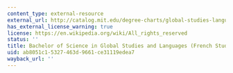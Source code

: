 ```yaml
---
content_type: external-resource
external_url: http://catalog.mit.edu/degree-charts/global-studies-languages-course-21g/
has_external_license_warning: true
license: https://en.wikipedia.org/wiki/All_rights_reserved
status: ''
title: Bachelor of Science in Global Studies and Languages (French Studies)
uid: ab8051c1-5327-463d-9661-ce31119edea7
wayback_url: ''
---
```

